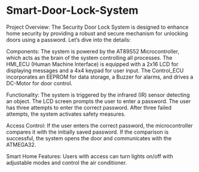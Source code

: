 # Smart-Door-Lock-System
Project Overview: The Security Door Lock System is designed to enhance home security by providing a robust and secure mechanism for unlocking doors using a password. Let’s dive into the details:

Components:
The system is powered by the AT89S52 Microcontroller, which acts as the brain of the system controlling all processes. The HMI_ECU (Human Machine Interface) is equipped with a 2x16 LCD for displaying messages and a 4x4 keypad for user input. The Control_ECU incorporates an EEPROM for data storage, a Buzzer for alarms, and drives a DC-Motor for door control.

Functionality:
The system is triggered by the infrared (IR) sensor detecting an object. The LCD screen prompts the user to enter a password. The user has three attempts to enter the correct password. After three failed attempts, the system activates safety measures.

Access Control:
If the user enters the correct password, the microcontroller compares it with the initially saved password. If the comparison is successful, the system opens the door and communicates with the ATMEGA32.

Smart Home Features:
Users with access can turn lights on/off with adjustable modes and control the air conditioner.
